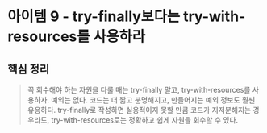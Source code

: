 # 아이템 9 - try-finally보다는 try-with-resources를 사용하라

## 핵심 정리
> 꼭 회수해야 하는 자원을 다룰 때는 try-finally 말고, try-with-resources를 사용하자.
> 예외는 없다.
> 코드는 더 짧고 분명해지고, 만들어지는 예외 정보도 훨씬 유용하다.
> try-finally로 작성하면 실용적이지 못할 만큼 코드가 지저분해지는 경우라도, try-with-resources로는 정확하고 쉽게 자원을 회수할 수 있다.